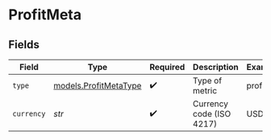 # ProfitMeta


## Fields

| Field                                                | Type                                                 | Required                                             | Description                                          | Example                                              |
| ---------------------------------------------------- | ---------------------------------------------------- | ---------------------------------------------------- | ---------------------------------------------------- | ---------------------------------------------------- |
| `type`                                               | [models.ProfitMetaType](../models/profitmetatype.md) | :heavy_check_mark:                                   | Type of metric                                       | profit                                               |
| `currency`                                           | *str*                                                | :heavy_check_mark:                                   | Currency code (ISO 4217)                             | USD                                                  |